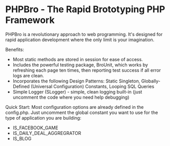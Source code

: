 PHPBro - The Rapid Brototyping PHP Framework
============================================

PHPBro is a revolutionary approach to web programming. It's designed for rapid application development where the only
limit is your imagination.

Benefits:
- Most static methods are stored in session for ease of access.
- Includes the powerful testing package, BroUnit, which works by refreshing each page ten times, then reporting test
  success if all error logs are clean.
- Incorporates the following Design Patterns: Static Singleton, Globally-Defined (Universal Configuration) Constants, Looping SQL Queries
- Simple Logger (SLogger) - simple, clean logging built-in (just uncomment the code where you need help debugging)

Quick Start:
Most configuration options are already defined in the config.php. Just uncomment the global constant you want to use for 
the type of application you are building:
- IS_FACEBOOK_GAME
- IS_DAILY_DEAL_AGGREGRATOR
- IS_BLOG
